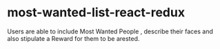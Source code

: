 # most-wanted-list-react-redux
Users are able to include Most Wanted People , describe their faces and also stipulate a Reward for them to be arested.
